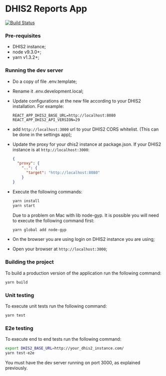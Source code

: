 # DHIS2 Reports App

[![Build Status](https://travis-ci.org/dhis2/reports-app.svg?branch=master)](https://travis-ci.org/dhis2/reports-app)

### Pre-requisites
* DHIS2 instance;
* node v9.3.0+;
* yarn v1.3.2+;

### Running the dev server
* Do a copy of file .env.template;
* Rename it .env.development.local;
* Update configurations at the new file according to your DHIS2 installation. For example:
    ```
    REACT_APP_DHIS2_BASE_URL=http://localhost:8080
    REACT_APP_DHIS2_API_VERSION=29
    ```
* add `http://localhost:3000` url to your DHIS2 CORS whitelist. (This can be done in the settings app);
* Update the proxy for your dhis2 instance at package.json. If your DHIS2 instance is at `http://localhost:3000`:
    ```json
    {
      "proxy": {
        "..": {
          "target": "http://localhost:8080"
        }
    }
    ```
* Execute the following commands:
    ```sh
    yarn install
    yarn start
    ```
    
    Due to a problem on Mac with lib node-gyp. It is possible you will need to execute the following command first:
        
     ```sh
     yarn global add node-gyp
     ```
         
    
* On the browser you are using login on DHIS2 instance you are using;
* Open your browser at `http://localhost:3000`;

### Building the project
To build a production version of the application run the following command:
```sh
yarn build
```

### Unit testing
To execute unit tests run the following command:
```sh
yarn test
```

### E2e testing
To execute end to end tests run the following command:
```sh
export DHIS2_BASE_URL=http://your_dhis2_instance.com/
yarn test-e2e
```

You must have the dev server running on port 3000, as explained previously.